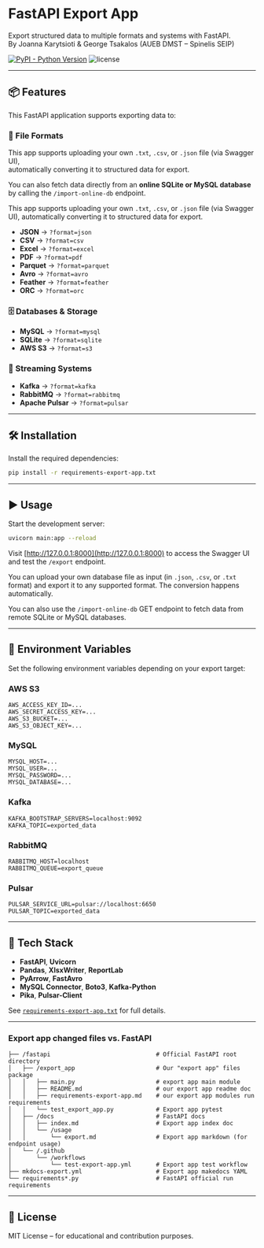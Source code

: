# FastAPI Export App

Export structured data to multiple formats and systems with FastAPI.  
By Joanna Karytsioti & George Tsakalos (AUEB DMST – Spinelis SEIP)

[![PyPI - Python Version](https://img.shields.io/pypi/pyversions/fastapi-code-generator)](https://pypi.python.org/pypi/fastapi-code-generator)
![license](https://img.shields.io/github/license/koxudaxi/fastapi-code-generator.svg)

---

## 📦 Features

This FastAPI application supports exporting data to:

### 📁 File Formats

This app supports uploading your own `.txt`, `.csv`, or `.json` file (via Swagger UI),  
automatically converting it to structured data for export.

You can also fetch data directly from an **online SQLite or MySQL database** by calling the `/import-online-db` endpoint.


This app supports uploading your own `.txt`, `.csv`, or `.json` file (via Swagger UI),
automatically converting it to structured data for export.


- **JSON** → `?format=json`  
- **CSV** → `?format=csv`  
- **Excel** → `?format=excel`  
- **PDF** → `?format=pdf`  
- **Parquet** → `?format=parquet`  
- **Avro** → `?format=avro`  
- **Feather** → `?format=feather`  
- **ORC** → `?format=orc`  

### 🗄 Databases & Storage

- **MySQL** → `?format=mysql`  
- **SQLite** → `?format=sqlite`  
- **AWS S3** → `?format=s3`  

### 🔄 Streaming Systems

- **Kafka** → `?format=kafka`  
- **RabbitMQ** → `?format=rabbitmq`  
- **Apache Pulsar** → `?format=pulsar`  

---

## 🛠 Installation

Install the required dependencies:

```bash
pip install -r requirements-export-app.txt
```

---

## ▶️ Usage

Start the development server:

```bash
uvicorn main:app --reload
```

Visit [http://127.0.0.1:8000](http://127.0.0.1:8000) to access the Swagger UI and test the `/export` endpoint.

You can upload your own database file as input (in `.json`, `.csv`, or `.txt` format)
and export it to any supported format. The conversion happens automatically.

You can also use the `/import-online-db` GET endpoint to fetch data from remote SQLite or MySQL databases.

---

## 🔐 Environment Variables

Set the following environment variables depending on your export target:

### AWS S3

```env
AWS_ACCESS_KEY_ID=...
AWS_SECRET_ACCESS_KEY=...
AWS_S3_BUCKET=...
AWS_S3_OBJECT_KEY=...
```

### MySQL

```env
MYSQL_HOST=...
MYSQL_USER=...
MYSQL_PASSWORD=...
MYSQL_DATABASE=...
```

### Kafka

```env
KAFKA_BOOTSTRAP_SERVERS=localhost:9092
KAFKA_TOPIC=exported_data
```

### RabbitMQ

```env
RABBITMQ_HOST=localhost
RABBITMQ_QUEUE=export_queue
```

### Pulsar

```env
PULSAR_SERVICE_URL=pulsar://localhost:6650
PULSAR_TOPIC=exported_data
```

---

## 🧰 Tech Stack

- **FastAPI**, **Uvicorn**
- **Pandas**, **XlsxWriter**, **ReportLab**
- **PyArrow**, **FastAvro**
- **MySQL Connector**, **Boto3**, **Kafka-Python**
- **Pika**, **Pulsar-Client**

See [`requirements-export-app.txt`](./requirements-export-app.txt) for full details.

---

### Export app changed files vs. FastAPI

```
├── /fastapi                              # Official FastAPI root directory
│   ├── /export_app                       # Our "export app" files package
│   │   ├── main.py                       # export app main module
│   │   ├── README.md                     # our export app readme doc
│   │   ├── requirements-export-app.md    # our export app modules run requirements
│   │   └── test_export_app.py            # Export app pytest
│   ├── /docs                             # FastAPI docs
│   │   ├── index.md                      # Export app index doc
│   │   └── /usage
│   │       └── export.md                 # Export app markdown (for endpoint usage)
│   └── /.github
│       └── /workflows
│           └── test-export-app.yml       # Export app test workflow
├── mkdocs-export.yml                     # Export app makedocs YAML
└── requirements*.py                      # FastAPI official run requirements
```

---

## 📄 License

MIT License – for educational and contribution purposes.
